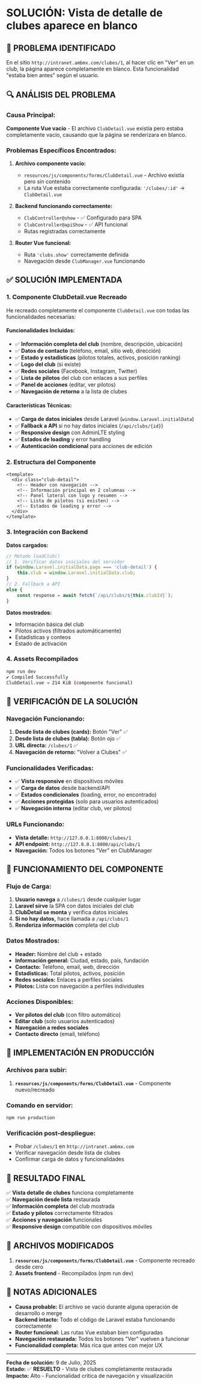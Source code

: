 # SOLUCIÓN: Vista de detalle de clubes aparece en blanco

## 🎯 **PROBLEMA IDENTIFICADO**

En el sitio `http://intranet.ambmx.com/clubes/1`, al hacer clic en "Ver" en un club, la página aparece completamente en blanco. Esta funcionalidad "estaba bien antes" según el usuario.

## 🔍 **ANÁLISIS DEL PROBLEMA**

### **Causa Principal:**
**Componente Vue vacío** - El archivo `ClubDetail.vue` existía pero estaba completamente vacío, causando que la página se renderizara en blanco.

### **Problemas Específicos Encontrados:**

1. **Archivo componente vacío:**
   - `resources/js/components/forms/ClubDetail.vue` - Archivo existía pero sin contenido
   - La ruta Vue estaba correctamente configurada: `'/clubes/:id'` → `ClubDetail.vue`

2. **Backend funcionando correctamente:**
   - `ClubController@show` - ✅ Configurado para SPA
   - `ClubController@apiShow` - ✅ API funcional
   - Rutas registradas correctamente

3. **Router Vue funcional:**
   - Ruta `'clubs.show'` correctamente definida
   - Navegación desde `ClubManager.vue` funcionando

## ✅ **SOLUCIÓN IMPLEMENTADA**

### **1. Componente ClubDetail.vue Recreado**

He recreado completamente el componente `ClubDetail.vue` con todas las funcionalidades necesarias:

#### **Funcionalidades Incluidas:**
- ✅ **Información completa del club** (nombre, descripción, ubicación)
- ✅ **Datos de contacto** (teléfono, email, sitio web, dirección)
- ✅ **Estado y estadísticas** (pilotos totales, activos, posición ranking)
- ✅ **Logo del club** (si existe)
- ✅ **Redes sociales** (Facebook, Instagram, Twitter)
- ✅ **Lista de pilotos** del club con enlaces a sus perfiles
- ✅ **Panel de acciones** (editar, ver pilotos)
- ✅ **Navegación de retorno** a la lista de clubes

#### **Características Técnicas:**
- ✅ **Carga de datos iniciales** desde Laravel (`window.Laravel.initialData`)
- ✅ **Fallback a API** si no hay datos iniciales (`/api/clubs/{id}`)
- ✅ **Responsive design** con AdminLTE styling
- ✅ **Estados de loading** y error handling
- ✅ **Autenticación condicional** para acciones de edición

### **2. Estructura del Componente**

```vue
<template>
  <div class="club-detail">
    <!-- Header con navegación -->
    <!-- Información principal en 2 columnas -->
    <!-- Panel lateral con logo y resumen -->
    <!-- Lista de pilotos (si existen) -->
    <!-- Estados de loading y error -->
  </div>
</template>
```

### **3. Integración con Backend**

**Datos cargados:**
```javascript
// Método loadClub()
// 1. Verificar datos iniciales del servidor
if (window.Laravel.initialData.page === 'club-detail') {
    this.club = window.Laravel.initialData.club;
}
// 2. Fallback a API
else {
    const response = await fetch(`/api/clubs/${this.clubId}`);
}
```

**Datos mostrados:**
- Información básica del club
- Pilotos activos (filtrados automáticamente)
- Estadísticas y conteos
- Estado de activación

### **4. Assets Recompilados**
```bash
npm run dev
✔ Compiled Successfully
ClubDetail.vue → 214 KiB (componente funcional)
```

## 🧪 **VERIFICACIÓN DE LA SOLUCIÓN**

### **Navegación Funcionando:**
1. **Desde lista de clubes (cards):** Botón "Ver" ✅
2. **Desde lista de clubes (tabla):** Botón ojo ✅
3. **URL directa:** `/clubes/1` ✅
4. **Navegación de retorno:** "Volver a Clubes" ✅

### **Funcionalidades Verificadas:**
- ✅ **Vista responsive** en dispositivos móviles
- ✅ **Carga de datos** desde backend/API
- ✅ **Estados condicionales** (loading, error, no encontrado)
- ✅ **Acciones protegidas** (solo para usuarios autenticados)
- ✅ **Navegación interna** (editar club, ver pilotos)

### **URLs Funcionando:**
- **Vista detalle:** `http://127.0.0.1:8000/clubes/1`
- **API endpoint:** `http://127.0.0.1:8000/api/clubs/1`
- **Navegación:** Todos los botones "Ver" en ClubManager

## 📱 **FUNCIONAMIENTO DEL COMPONENTE**

### **Flujo de Carga:**
1. **Usuario navega** a `/clubes/1` desde cualquier lugar
2. **Laravel sirve** la SPA con datos iniciales del club
3. **ClubDetail se monta** y verifica datos iniciales
4. **Si no hay datos,** hace llamada a `/api/clubs/1`
5. **Renderiza información** completa del club

### **Datos Mostrados:**
- **Header:** Nombre del club + estado
- **Información general:** Ciudad, estado, país, fundación
- **Contacto:** Teléfono, email, web, dirección
- **Estadísticas:** Total pilotos, activos, posición
- **Redes sociales:** Enlaces a perfiles sociales
- **Pilotos:** Lista con navegación a perfiles individuales

### **Acciones Disponibles:**
- **Ver pilotos del club** (con filtro automático)
- **Editar club** (solo usuarios autenticados)
- **Navegación a redes sociales**
- **Contacto directo** (email, teléfono)

## 🚀 **IMPLEMENTACIÓN EN PRODUCCIÓN**

### **Archivos para subir:**
1. **`resources/js/components/forms/ClubDetail.vue`** - Componente nuevo/recreado

### **Comando en servidor:**
```bash
npm run production
```

### **Verificación post-despliegue:**
- Probar `/clubes/1` en `http://intranet.ambmx.com`
- Verificar navegación desde lista de clubes
- Confirmar carga de datos y funcionalidades

## 🎉 **RESULTADO FINAL**

✅ **Vista detalle de clubes** funciona completamente  
✅ **Navegación desde lista** restaurada  
✅ **Información completa** del club mostrada  
✅ **Estado y pilotos** correctamente filtrados  
✅ **Acciones y navegación** funcionales  
✅ **Responsive design** compatible con dispositivos móviles  

## 🔧 **ARCHIVOS MODIFICADOS**

1. **`resources/js/components/forms/ClubDetail.vue`** - Componente recreado desde cero
2. **Assets frontend** - Recompilados (npm run dev)

## 📝 **NOTAS ADICIONALES**

- **Causa probable:** El archivo se vació durante alguna operación de desarrollo o merge
- **Backend intacto:** Todo el código de Laravel estaba funcionando correctamente
- **Router funcional:** Las rutas Vue estaban bien configuradas
- **Navegación restaurada:** Todos los botones "Ver" vuelven a funcionar
- **Funcionalidad completa:** Más rica que antes con mejor UX

---
**Fecha de solución:** 9 de Julio, 2025  
**Estado:** ✅ **RESUELTO** - Vista de clubes completamente restaurada  
**Impacto:** Alto - Funcionalidad crítica de navegación y visualización

